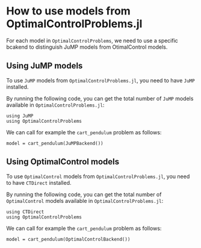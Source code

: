 # How to use models from OptimalControlProblems.jl

For each model in `OptimalControlProblems`, we need to use a specific bcakend to distinguish JuMP models from OtimalControl models.

## Using JuMP models

To use `JuMP` models from `OptimalControlProblems.jl`, you need to have `JuMP` installed. 

By running the following code, you can get the total number of `JuMP` models available in `OptimalControlProblems.jl`:

```@example main
using JuMP
using OptimalControlProblems
```

We can call for example the `cart_pendulum` problem as follows:

```@example main
model = cart_pendulum(JuMPBackend())
```

## Using OptimalControl models

To use `OptimalControl` models from `OptimalControlProblems.jl`, you need to have `CTDirect` installed.

By running the following code, you can get the total number of `OptimalControl` models available in `OptimalControlProblems.jl`:

```@example main2
using CTDirect
using OptimalControlProblems
```

We can call for example the `cart_pendulum` problem as follows:

```@example main2
model = cart_pendulum(OptimalControlBackend())
```
